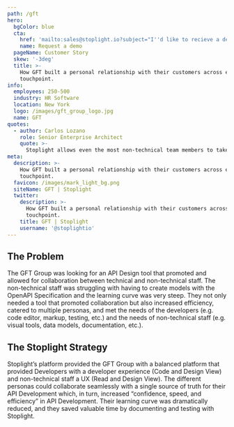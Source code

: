 ```yaml
---
path: /gft
hero:
  bgColor: blue
  cta:
    href: 'mailto:sales@stoplight.io?subject="I''d like to recieve a demo"'
    name: Request a demo
  pageName: Customer Story
  skew: '-3deg'
  title: >-
    How GFT built a personal relationship with their customers across every
    touchpoint.
info:
  employees: 250-500
  industry: HR Software
  location: New York
  logo: /images/gft_group_logo.jpg
  name: GFT
quotes:
  - author: Carlos Lozano
    role: Senior Enterprise Architect
    quote: >-
      Stoplight allows even the most non-technical team members to take a shot at defining an API using Stoplight’s visual editor — it reduces the learning curve to a minimum, people get to grips with the basics of API specification development in a matter of hours — not weeks. Also, it makes documenting an API and providing a testing harness for it a breeze.
meta:
  description: >-
    How GFT built a personal relationship with their customers across every
    touchpoint.
  favicon: /images/mark_light_bg.png
  siteName: GFT | Stoplight
  twitter:
    description: >-
      How GFT built a personal relationship with their customers across every
      touchpoint.
    title: GFT | Stoplight
    username: '@stoplightio'
---
```


## The Problem

The GFT Group was looking for an API Design tool that promoted and allowed for collaboration between technical and non-technical staff. The non-technical staff was struggling with having to create models with the OpenAPI Specification and the learning curve was very steep. They not only needed a tool that promoted collaboration but also increased efficiency, catered to multiple personas, and met the needs of the developers (e.g. code editor, markup, testing, etc.) and the needs of non-technical staff (e.g. visual tools, data models, documentation, etc.).

## The Stoplight Strategy

Stoplight’s platform provided the GFT Group with a balanced platform that provided Developers with a developer experience (Code and Design View) and non-technical staff a UX (Read and Design View). The different personas could collaborate seamlessly with a single source of truth for their API Development which, in turn, increased “confidence, speed, and efficiency” in API Development. Their learning curve was dramatically reduced, and they saved valuable time by documenting and testing with Stoplight.
